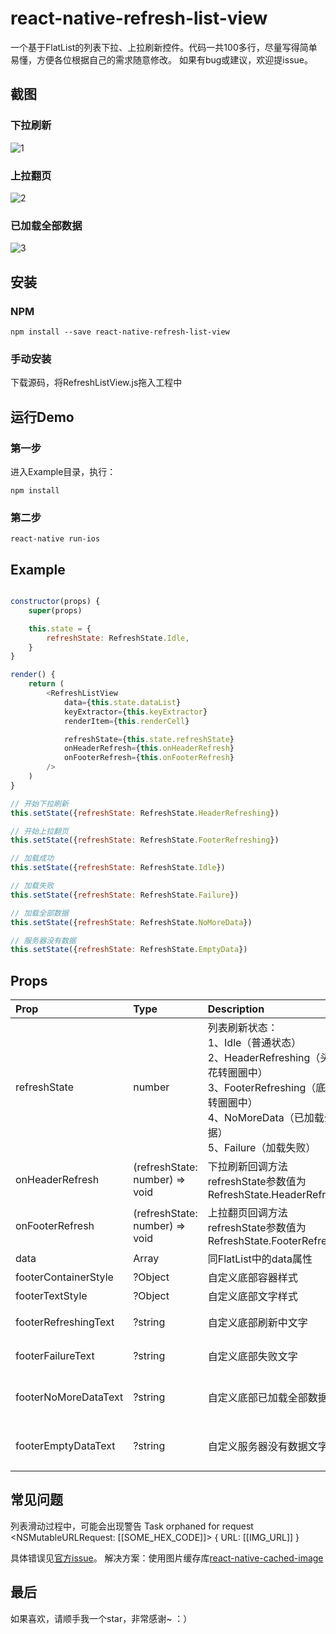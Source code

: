 # react-native-refresh-list-view

一个基于FlatList的列表下拉、上拉刷新控件。代码一共100多行，尽量写得简单易懂，方便各位根据自己的需求随意修改。
如果有bug或建议，欢迎提issue。

## 截图

### 下拉刷新

<img src="https://github.com/huanxsd/react-native-refresh-list-view/blob/master/screen_shot/1.png" alt="1" title="1">

### 上拉翻页

<img src="https://github.com/huanxsd/react-native-refresh-list-view/blob/master/screen_shot/2.png" alt="2" title="2">

### 已加载全部数据

<img src="https://github.com/huanxsd/react-native-refresh-list-view/blob/master/screen_shot/3.png" alt="3" title="3">

## 安装

### NPM
```
npm install --save react-native-refresh-list-view
```

### 手动安装
下载源码，将RefreshListView.js拖入工程中


## 运行Demo

### 第一步
进入Example目录，执行：
```
npm install
```

### 第二步
```
react-native run-ios
```

## Example

``` javascript

constructor(props) {
    super(props)

    this.state = {
        refreshState: RefreshState.Idle,
    }
}

render() {
    return (
        <RefreshListView
            data={this.state.dataList}
            keyExtractor={this.keyExtractor}
            renderItem={this.renderCell}

            refreshState={this.state.refreshState}
            onHeaderRefresh={this.onHeaderRefresh}
            onFooterRefresh={this.onFooterRefresh}
        />
    )
}

// 开始下拉刷新
this.setState({refreshState: RefreshState.HeaderRefreshing})

// 开始上拉翻页
this.setState({refreshState: RefreshState.FooterRefreshing})

// 加载成功
this.setState({refreshState: RefreshState.Idle})

// 加载失败
this.setState({refreshState: RefreshState.Failure})

// 加载全部数据
this.setState({refreshState: RefreshState.NoMoreData})

// 服务器没有数据
this.setState({refreshState: RefreshState.EmptyData})
```

## Props

| Prop | Type | Description | Default |
| :- | :- | :- | :- |
| refreshState | number | 列表刷新状态：<br/>1、Idle（普通状态）<br/>2、HeaderRefreshing（头部菊花转圈圈中）<br/>3、FooterRefreshing（底部菊花转圈圈中）<br/>4、NoMoreData（已加载全部数据）<br/>5、Failure（加载失败） | None |
| onHeaderRefresh | (refreshState: number) => void | 下拉刷新回调方法<br/>refreshState参数值为RefreshState.HeaderRefreshing | None |
| onFooterRefresh | (refreshState: number) => void | 上拉翻页回调方法<br/>refreshState参数值为RefreshState.FooterRefreshing | None |
| data | Array | 同FlatList中的data属性 | None |
| footerContainerStyle | ?Object | 自定义底部容器样式 | None |
| footerTextStyle | ?Object | 自定义底部文字样式 | None |
| footerRefreshingText | ?string | 自定义底部刷新中文字 | '数据加载中…' |
| footerFailureText | ?string | 自定义底部失败文字 | '点击重新加载' |
| footerNoMoreDataText | ?string | 自定义底部已加载全部数据文字 | '已加载全部数据' |
| footerEmptyDataText | ?string | 自定义服务器没有数据文字 | '暂时没有相关数据' |

## 常见问题
列表滑动过程中，可能会出现警告
Task orphaned for request <NSMutableURLRequest: [[SOME_HEX_CODE]]> { URL: [[IMG_URL]] }

具体错误见[官方issue](https://github.com/facebook/react-native/issues/12152)。
解决方案：使用图片缓存库[react-native-cached-image](https://github.com/kfiroo/react-native-cached-image)


## 最后

如果喜欢，请顺手我一个star，非常感谢~  ：）
